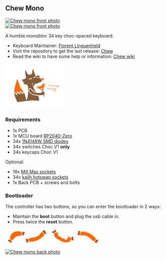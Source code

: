 ## Chew Mono

[![Chew mono front photo](https://live.staticflickr.com/65535/53759880304_2e97179f76_b.jpg)](https://live.staticflickr.com/65535/53759880304_b9eb4130cf_o.png)  
[![Chew mono front photo](https://live.staticflickr.com/65535/53759543226_57e3d6354f_b.jpg)](https://live.staticflickr.com/65535/53759543226_decbf17d2a_o.png)  

A humble *monobloc* 34 key choc-spaced keyboard.

- Keyboard Maintainer: [Florent Linguenheld](https://github.com/flinguenheld/)
- Visit the repository to get the last release: [Chew](https://github.com/flinguenheld/chew)
- Read the wiki to have some help or information: [Chew wiki](https://github.com/flinguenheld/chew/wiki)


![fox](https://github.com/flinguenheld/chew/blob/main/images/fox_brown.png?raw=true)

### Requirements

- 1x PCB
- 1x MCU board [RP2040-Zero](https://www.waveshare.com/wiki/RP2040-Zero)
- 34x [1N4148W SMD diodes](https://splitkb.com/collections/keyboard-parts/products/smd-diodes)
- 34x switches Choc V1 **only**
- 34x keycaps Choc V1

Optional:
- 18x [Mill Max sockets](https://splitkb.com/collections/keyboard-parts/products/mill-max-low-profile-sockets)
- 34x [kailh hotswap sockets](https://cdn.shopify.com/s/files/1/0588/1108/9090/files/5118-Choc-Socket.pdf?v=1686715063)
- 1x Back PCB + screws and bolts

### Bootloader

The controller has two buttons, so you can enter the bootloader in 2 ways:

- Maintain the **boot** button and plug the usb cable in.
- Press twice the **reset** button.

![sausages](https://github.com/flinguenheld/chew/blob/main/images/sausages.png?raw=true)  

[![Chew mono back photo](https://live.staticflickr.com/65535/53758638612_167c55f840_o.png)](https://live.staticflickr.com/65535/53758638612_167c55f840_o.png)
